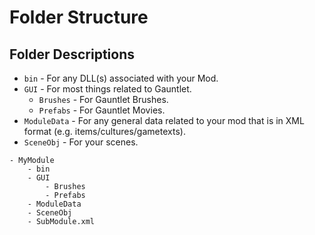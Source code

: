 # Folder Structure

## Folder Descriptions

* `bin` - For any DLL\(s\) associated with your Mod.
* `GUI` - For most things related to Gauntlet.
  * `Brushes` - For Gauntlet Brushes.
  * `Prefabs` - For Gauntlet Movies.
* `ModuleData` - For any general data related to your mod that is in XML format \(e.g. items/cultures/gametexts\).
* `SceneObj` - For your scenes.

```text
- MyModule
    - bin
    - GUI
        - Brushes
        - Prefabs
    - ModuleData
    - SceneObj
    - SubModule.xml
```

